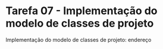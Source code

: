 # Tarefa 07 - Implementação do modelo de classes de projeto
Implementação do modelo de classes de projeto: endereço
